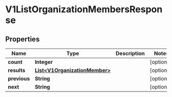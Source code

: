 

# V1ListOrganizationMembersResponse


## Properties

| Name | Type | Description | Notes |
|------------ | ------------- | ------------- | -------------|
|**count** | **Integer** |  |  [optional] |
|**results** | [**List&lt;V1OrganizationMember&gt;**](V1OrganizationMember.md) |  |  [optional] |
|**previous** | **String** |  |  [optional] |
|**next** | **String** |  |  [optional] |



